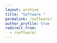 ```yaml
---
layout: archive
title: "Software "
permalink: /software/
author_profile: true
redirect_from: 
  - /software/
---
```



